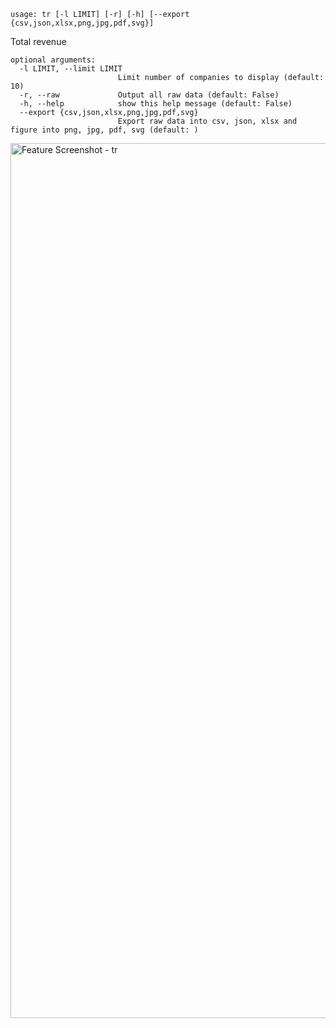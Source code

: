 ```text
usage: tr [-l LIMIT] [-r] [-h] [--export {csv,json,xlsx,png,jpg,pdf,svg}]
```

Total revenue

```
optional arguments:
  -l LIMIT, --limit LIMIT
                        Limit number of companies to display (default: 10)
  -r, --raw             Output all raw data (default: False)
  -h, --help            show this help message (default: False)
  --export {csv,json,xlsx,png,jpg,pdf,svg}
                        Export raw data into csv, json, xlsx and figure into png, jpg, pdf, svg (default: )
```
<img width="1400" alt="Feature Screenshot - tr" src="https://user-images.githubusercontent.com/85772166/144784065-aa01910c-cb1d-4eb1-8122-e102836c03ff.png">
